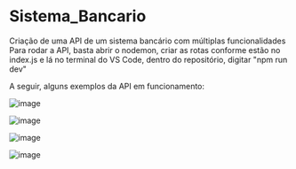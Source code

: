 # Sistema_Bancario
Criação de uma API de um sistema bancário com múltiplas funcionalidades
Para rodar a API, basta abrir o nodemon, criar as rotas conforme estão no index.js e lá no terminal do VS Code, dentro do repositório, digitar "npm run dev"

A seguir, alguns exemplos da API em funcionamento:

![image](https://github.com/tiagoyunes/Sistema_Bancario/assets/157430034/378b1b46-d3d9-4f29-8050-32a2d4312da8)

![image](https://github.com/tiagoyunes/Sistema_Bancario/assets/157430034/127539f6-757a-4e51-9299-97334b9f4ebe)

![image](https://github.com/tiagoyunes/Sistema_Bancario/assets/157430034/08e48a24-e245-4123-8f0b-4c7c4c2dedd5)

![image](https://github.com/tiagoyunes/Sistema_Bancario/assets/157430034/e28f7261-c4f8-4818-a9a2-ffc66a5bf9c1)


